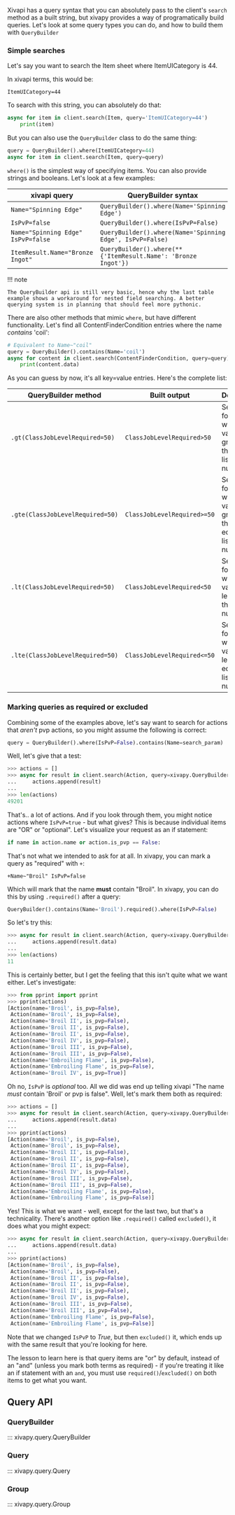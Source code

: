 Xivapi has a query syntax that you can absolutely pass to the client's `search` method as a built string, but xivapy provides a way of programatically build queries. Let's look at some query types you can do, and how to build them with `QueryBuilder`

### Simple searches

Let's say you want to search the Item sheet where ItemUICategory is 44.

In xivapi terms, this would be:

```
ItemUICategory=44
```

To search with this string, you can absolutely do that:

```python
async for item in client.search(Item, query='ItemUICategory=44')
    print(item)
```

But you can also use the `QueryBuilder` class to do the same thing:

```python
query = QueryBuilder().where(ItemUICategory=44)
async for item in client.search(Item, query=query)
```

`where()` is the simplest way of specifying items. You can also provide strings and booleans. Let's look at a few examples:

| xivapi query                       | QueryBuilder syntax                                           |
| ---------------------------------- | ------------------------------------------------------------- |
| `Name="Spinning Edge"`             | `QueryBuilder().where(Name='Spinning Edge')`                  |
| `IsPvP=false`                      | `QueryBuilder().where(IsPvP=False)`                           |
| `Name="Spinning Edge" IsPvP=false` | `QueryBuilder().where(Name='Spinning Edge', IsPvP=False)`     |
| `ItemResult.Name="Bronze Ingot"`   | `QueryBuilder().where(**{'ItemResult.Name': 'Bronze Ingot'})` |

!!! note

    The QueryBuilder api is still very basic, hence why the last table example shows a workaround for nested field searching. A better querying system is in planning that should feel more pythonic.


There are also other methods that mimic `where`, but have different functionality. Let's find all ContentFinderCondition entries where the name *contains* 'coil':

```python
# Equivalent to Name~"coil"
query = QueryBuilder().contains(Name='coil')
async for content in client.search(ContentFinderCondition, query=query):
    print(content.data)
```

As you can guess by now, it's all key=value entries. Here's the complete list:

| QueryBuilder method              | Built output                | Description                                                                      |
| -------------------------------- | --------------------------- | -------------------------------------------------------------------------------- |
| `.gt(ClassJobLevelRequired=50)`  | `ClassJobLevelRequired>50`  | Searches for items where the value is greater than the listed number             |
| `.gte(ClassJobLevelRequired=50)` | `ClassJobLevelRequired>=50` | Searches for items where the value is greater than or equal to the listed number |
| `.lt(ClassJobLevelRequired=50)`  | `ClassJobLevelRequired<50`  | Searches for items where the value is less than the listed number                |
| `.lte(ClassJobLevelRequired=50)` | `ClassJobLevelRequired<=50` | Searches for items where the value is less than or equal to the listed number    |

### Marking queries as required or excluded

Combining some of the examples above, let's say want to search for actions that *aren't* pvp actions, so you might assume the following is correct:

```python
query = QueryBuilder().where(IsPvP=False).contains(Name=search_param)  # => 'IsPvP=false Name~"Broil"'
```

Well, let's give that a test:

```python
>>> actions = []
>>> async for result in client.search(Action, query=xivapy.QueryBuilder().contains(Name='Broil').where(IsPvP=False)):
...     actions.append(result)
...
>>> len(actions)
49201
```

That's.. a lot of actions. And if you look through them, you might notice actions where `IsPvP=true` - but what gives? This is because individual items are "OR" or "optional". Let's visualize your request as an if statement:

```python
if name in action.name or action.is_pvp == False:
```

That's not what we intended to ask for at all. In xivapy, you can mark a query as "required" with `+`:

```
+Name~"Broil" IsPvP=false
```

Which will mark that the name **must** contain "Broil". In xivapy, you can do this by using `.required()` after a query:

```python
QueryBuilder().contains(Name='Broil').required().where(IsPvP=False)
```

So let's try this:

```python
>>> async for result in client.search(Action, query=xivapy.QueryBuilder().contains(Name='Broil').required().where(IsPvP=False)):
...     actions.append(result.data)
...
>>> len(actions)
11
```

This is certainly better, but I get the feeling that this isn't quite what we want either. Let's investigate:

```python
>>> from pprint import pprint
>>> pprint(actions)
[Action(name='Broil', is_pvp=False),
 Action(name='Broil', is_pvp=False),
 Action(name='Broil II', is_pvp=False),
 Action(name='Broil II', is_pvp=False),
 Action(name='Broil II', is_pvp=False),
 Action(name='Broil IV', is_pvp=False),
 Action(name='Broil III', is_pvp=False),
 Action(name='Broil III', is_pvp=False),
 Action(name='Embroiling Flame', is_pvp=False),
 Action(name='Embroiling Flame', is_pvp=False),
 Action(name='Broil IV', is_pvp=True)]
```

Oh no, `IsPvP` is *optional* too. All we did was end up telling xivapi "The name *must* contain 'Broil' or pvp is false". Well, let's mark them both as required:

```python
>>> actions = []
>>> async for result in client.search(Action, query=xivapy.QueryBuilder().contains(Name='Broil').required().where(IsPvP=False).required()):
...     actions.append(result.data)
...
>>> pprint(actions)
[Action(name='Broil', is_pvp=False),
 Action(name='Broil', is_pvp=False),
 Action(name='Broil II', is_pvp=False),
 Action(name='Broil II', is_pvp=False),
 Action(name='Broil II', is_pvp=False),
 Action(name='Broil IV', is_pvp=False),
 Action(name='Broil III', is_pvp=False),
 Action(name='Broil III', is_pvp=False),
 Action(name='Embroiling Flame', is_pvp=False),
 Action(name='Embroiling Flame', is_pvp=False)]
```

Yes! This is what we want - well, except for the last two, but that's a technicality. There's another option like `.required()` called `excluded()`, it does what you might expect:

```python
>>> async for result in client.search(Action, query=xivapy.QueryBuilder().contains(Name='Broil').required().where(IsPvP=True).excluded()):
...     actions.append(result.data)
...
>>> pprint(actions)
[Action(name='Broil', is_pvp=False),
 Action(name='Broil', is_pvp=False),
 Action(name='Broil II', is_pvp=False),
 Action(name='Broil II', is_pvp=False),
 Action(name='Broil II', is_pvp=False),
 Action(name='Broil IV', is_pvp=False),
 Action(name='Broil III', is_pvp=False),
 Action(name='Broil III', is_pvp=False),
 Action(name='Embroiling Flame', is_pvp=False),
 Action(name='Embroiling Flame', is_pvp=False)]
```

Note that we changed `IsPvP` to *True*, but then `excluded()` it, which ends up with the same result that you're looking for here.

The lesson to learn here is that query items are "or" by default, instead of an "and" (unless you mark both terms as required) - if you're treating it like an if statement with an `and`, you must use `required()`/`excluded()` on both items to get what you want.

## Query API

### QueryBuilder

::: xivapy.query.QueryBuilder

### Query

::: xivapy.query.Query

### Group

::: xivapy.query.Group
